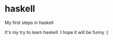 haskell
=======

My first steps in haskell

It's my try to learn haskell. I hope it will be funny :)

